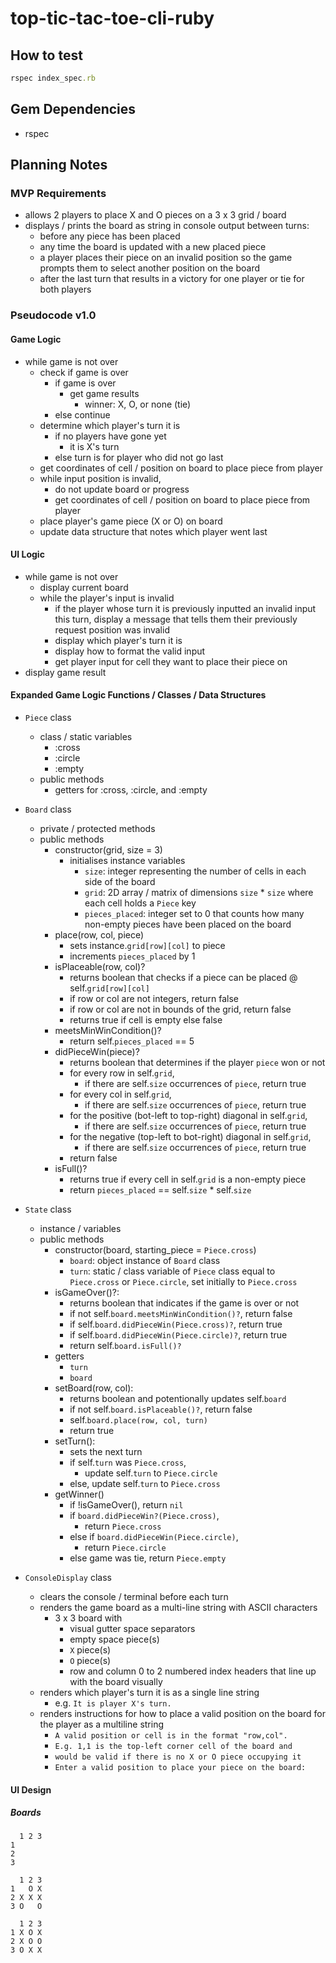 # top-tic-tac-toe-cli-ruby

## How to test

```ruby
rspec index_spec.rb
```

## Gem Dependencies

- rspec

## Planning Notes

### MVP Requirements

- allows 2 players to place X and O pieces on a 3 x 3 grid / board
- displays / prints the board as string in console output between turns:
  - before any piece has been placed
  - any time the board is updated with a new placed piece
  - a player places their piece on an invalid position so the game prompts them to select another position on the board
  - after the last turn that results in a victory for one player or tie for both players

### Pseudocode v1.0

#### Game Logic
- while game is not over
  - check if game is over
    - if game is over
      - get game results
        - winner: X, O, or none (tie)
    - else continue
  - determine which player's turn it is
    - if no players have gone yet
      - it is X's turn
    - else turn is for player who did not go last
  - get coordinates of cell / position on board to place piece from player
  - while input position is invalid,
    - do not update board or progress
    - get coordinates of cell / position on board to place piece from player
  - place player's game piece (X or O) on board
  - update data structure that notes which player went last
#### UI Logic

- while game is not over
  - display current board
  - while the player's input is invalid
    - if the player whose turn it is previously inputted an invalid input this turn, display a message that tells them their previously request position was invalid
    - display which player's turn it is
    - display how to format the valid input
    - get player input for cell they want to place their piece on
- display game result

#### Expanded Game Logic Functions / Classes / Data Structures

- `Piece` class
  - class / static variables
    - :cross
    - :circle
    - :empty
  - public methods
    - getters for :cross, :circle, and :empty

- `Board` class
  - private / protected methods
  - public methods
    - constructor(grid, size = 3)
      - initialises instance variables
        - `size`: integer representing the number of cells in each side of the board
        - `grid`: 2D array / matrix of dimensions `size` * `size` where each cell holds a `Piece` key
        - `pieces_placed`: integer set to 0 that counts how many non-empty pieces have been placed on the board
    - place(row, col, piece)
      - sets instance.`grid[row][col]` to piece
      - increments `pieces_placed` by 1
    - isPlaceable(row, col)?
      - returns boolean that checks if a piece can be placed @ self.`grid[row][col]`
      - if row or col are not integers, return false
      - if row or col are not in bounds of the grid, return false
      - returns true if cell is empty else false
    - meetsMinWinCondition()?
      - return self.`pieces_placed` == 5
    - didPieceWin(piece)?
      - returns boolean that determines if the player `piece` won or not
      - for every row in self.`grid`,
        - if there are self.`size` occurrences of `piece`, return true
      - for every col in self.`grid`,
        - if there are self.`size` occurrences of `piece`, return true
      - for the positive (bot-left to top-right) diagonal in self.`grid`,
        - if there are self.`size` occurrences of `piece`, return true
      - for the negative (top-left to bot-right) diagonal in self.`grid`,
        - if there are self.`size` occurrences of `piece`, return true
      - return false
    - isFull()?
      - returns true if every cell in self.`grid` is a non-empty piece
      - return `pieces_placed` == self.`size` * self.`size`

- `State` class
  - instance / variables
  - public methods
    - constructor(board, starting_piece = `Piece.cross`)
      - `board`: object instance of `Board` class
      - `turn`: static / class variable of `Piece` class equal to `Piece.cross` or `Piece.circle`, set initially to `Piece.cross`
    - isGameOver()?:
      - returns boolean that indicates if the game is over or not
      - if not self.`board.meetsMinWinCondition()?`, return false
      - if self.`board.didPieceWin(Piece.cross)?`, return true
      - if self.`board.didPieceWin(Piece.circle)?`, return true
      - return self.`board.isFull()?`
    - getters
      - `turn`
      - `board`
    - setBoard(row, col):
      - returns boolean and potentionally updates self.`board`
      - if not self.`board.isPlaceable()?`, return false
      - self.`board.place(row, col, turn)`
      - return true
    - setTurn():
      - sets the next turn
      - if self.`turn` was `Piece.cross`,
        - update self.`turn` to `Piece.circle`
      - else, update self.`turn` to `Piece.cross`
    - getWinner()
      - if !isGameOver(), return `nil`
      - if `board.didPieceWin?(Piece.cross)`,
        - return `Piece.cross`
      - else if `board.didPieceWin(Piece.circle)`,
        - return `Piece.circle`
      - else game was tie, return `Piece.empty`

- `ConsoleDisplay` class
  - clears the console / terminal before each turn
  - renders the game board as a multi-line string with ASCII characters
    - 3 x 3 board with
      - visual gutter space separators
      - empty space piece(s)
      - `X` piece(s)
      - `O` piece(s)
      - row and column 0 to 2 numbered index headers that line up with the board visually
  - renders which player's turn it is as a single line string
    - e.g. `It is player X's turn.`
  - renders instructions for how to place a valid position on the board for the player as a multiline string
    - `A valid position or cell is in the format "row,col".`
    - `E.g. 1,1 is the top-left corner cell of the board and`
    - `would be valid if there is no X or O piece occupying it`
    - `Enter a valid position to place your piece on the board:`

#### UI Design

##### Boards

```
  1 2 3
1
2
3
```

```
  1 2 3
1   O X
2 X X X
3 O   O
```

```
  1 2 3
1 X O X
2 X O O
3 O X X
```
